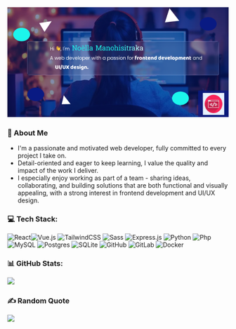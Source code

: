 <img width="100%" src="page.png" height="250px" width="150px">

### 👩 About Me 

- I'm a passionate and motivated web developer, fully committed to every project I take on.
-  Detail-oriented and eager to keep learning, I value the quality and impact of the work I deliver. 
- I especially enjoy working as part of a team - sharing ideas, collaborating, and building solutions that are both functional and visually appealing, with a strong interest in frontend development and UI/UX design.


### 💻 Tech Stack:

![React](https://img.shields.io/badge/react-%2320232a.svg?logo=react&logoColor=%2361DAFB)![Vue.js](https://img.shields.io/badge/vue.js-%2335495e.svg?logo=vuedotjs&logoColor=%234FC08D) ![TailwindCSS](https://img.shields.io/badge/tailwindcss-%2338B2AC.svg?logo=tailwindcss&logoColor=white) ![Sass](https://img.shields.io/badge/Sass-%23CC6699.svg?logo=sass&logoColor=white) ![Express.js](https://img.shields.io/badge/express.js-%23404d59.svg?logo=express&logoColor=white) ![Python](https://img.shields.io/badge/python-%2314354C.svg?logo=python&logoColor=white) ![Php](https://img.shields.io/badge/php-%23777BB4.svg?logo=php&logoColor=white) ![MySQL](https://img.shields.io/badge/mysql-%2300f.svg?logo=mysql&logoColor=white) ![Postgres](https://img.shields.io/badge/postgres-%23316192.svg?logo=postgresql&logoColor=white) ![SQLite](https://img.shields.io/badge/sqlite-%2307405e.svg?logo=sqlite&logoColor=white) ![GitHub](https://img.shields.io/badge/github-%23121011.svg?logo=github&logoColor=white) ![GitLab](https://img.shields.io/badge/gitlab-%23181717.svg?logo=gitlab&logoColor=white) ![Docker](https://img.shields.io/badge/docker-%230db7ed.svg?logo=docker&logoColor=white)

### 📊 GitHub Stats:

![](https://github-readme-streak-stats.herokuapp.com/?user=Noella-dev&theme=dark&hide_border=false)

### ✍️ Random Quote

![](https://quotes-github-readme.vercel.app/api?type=horizontal&theme=radical)
